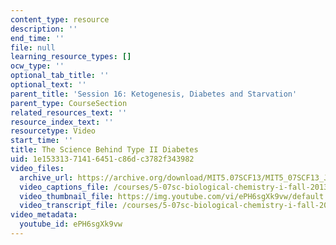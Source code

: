```yaml
---
content_type: resource
description: ''
end_time: ''
file: null
learning_resource_types: []
ocw_type: ''
optional_tab_title: ''
optional_text: ''
parent_title: 'Session 16: Ketogenesis, Diabetes and Starvation'
parent_type: CourseSection
related_resources_text: ''
resource_index_text: ''
resourcetype: Video
start_time: ''
title: The Science Behind Type II Diabetes
uid: 1e153313-7141-6451-c86d-c3782f343982
video_files:
  archive_url: https://archive.org/download/MIT5.07SCF13/MIT5_07SCF13_JE-Ses16_bonus_1_300k.mp4
  video_captions_file: /courses/5-07sc-biological-chemistry-i-fall-2013/15cb29a682525a519d448d8c721b369c_ePH6sgXk9vw.vtt
  video_thumbnail_file: https://img.youtube.com/vi/ePH6sgXk9vw/default.jpg
  video_transcript_file: /courses/5-07sc-biological-chemistry-i-fall-2013/81ef2b5f6ca09367703c7624e49a2fa2_ePH6sgXk9vw.pdf
video_metadata:
  youtube_id: ePH6sgXk9vw
---
```

